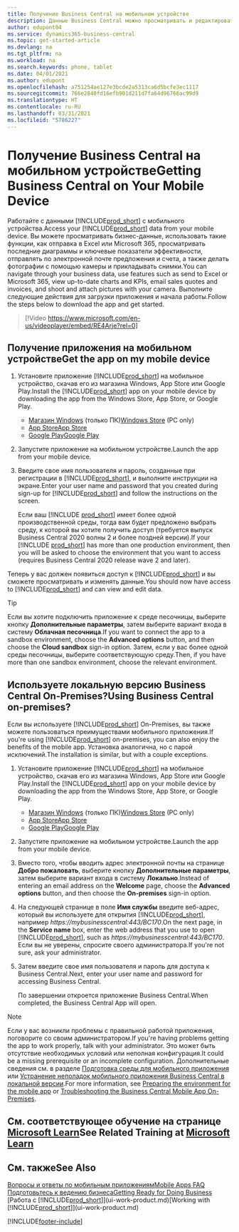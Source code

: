 ```yaml
---
title: Получение Business Central на мобильном устройстве
description: Данные Business Central можно просматривать и редактировать на телефоне или планшете.
author: edupont04
ms.service: dynamics365-business-central
ms.topic: get-started-article
ms.devlang: na
ms.tgt_pltfrm: na
ms.workload: na
ms.search.keywords: phone, tablet
ms.date: 04/01/2021
ms.author: edupont
ms.openlocfilehash: a751254ae127e3bcde2a5313ca6d5bcfe3ec1117
ms.sourcegitcommit: 766e2840fd16efb901d211d7fa64d96766ac99d9
ms.translationtype: HT
ms.contentlocale: ru-RU
ms.lasthandoff: 03/31/2021
ms.locfileid: "5786227"
---
```

# <a name="getting-business-central-on-your-mobile-device"></a><span data-ttu-id="c421f-103">Получение Business Central на мобильном устройстве</span><span class="sxs-lookup"><span data-stu-id="c421f-103">Getting Business Central on Your Mobile Device</span></span>

<span data-ttu-id="c421f-104">Работайте с данными [!INCLUDE[prod_short](includes/prod_short.md)] с мобильного устройства.</span><span class="sxs-lookup"><span data-stu-id="c421f-104">Access your [!INCLUDE[prod_short](includes/prod_short.md)] data from your mobile device.</span></span> <span data-ttu-id="c421f-105">Вы можете просматривать бизнес-данные, использовать такие функции, как отправка в Excel или Microsoft 365, просматривать последние диаграммы и ключевые показатели эффективности, отправлять по электронной почте предложения и счета, а также делать фотографии с помощью камеры и прикладывать снимки.</span><span class="sxs-lookup"><span data-stu-id="c421f-105">You can navigate through your business data, use features such as send to Excel or Microsoft 365, view up-to-date charts and KPIs, email sales quotes and invoices, and shoot and attach pictures with your camera.</span></span> <span data-ttu-id="c421f-106">Выполните следующие действия для загрузки приложения и начала работы.</span><span class="sxs-lookup"><span data-stu-id="c421f-106">Follow the steps below to download the app and get started.</span></span>

> [!Video https://www.microsoft.com/en-us/videoplayer/embed/RE4Arje?rel=0]

## <a name="get-the-app-on-my-mobile-device"></a><span data-ttu-id="c421f-107">Получение приложения на мобильном устройстве</span><span class="sxs-lookup"><span data-stu-id="c421f-107">Get the app on my mobile device</span></span>

1. <span data-ttu-id="c421f-108">Установите приложение [!INCLUDE[prod_short](includes/prod_short.md)] на мобильное устройство, скачав его из магазина Windows, App Store или Google Play.</span><span class="sxs-lookup"><span data-stu-id="c421f-108">Install the [!INCLUDE[prod_short](includes/prod_short.md)] app on your mobile device by downloading the app from the Windows Store, App Store, or Google Play.</span></span>  

   - <span data-ttu-id="c421f-109">[Магазин Windows](https://go.microsoft.com/fwlink/?LinkId=734848) (только ПК)</span><span class="sxs-lookup"><span data-stu-id="c421f-109">[Windows Store](https://go.microsoft.com/fwlink/?LinkId=734848) (PC only)</span></span>
   - [<span data-ttu-id="c421f-110">App Store</span><span class="sxs-lookup"><span data-stu-id="c421f-110">App Store</span></span>](https://go.microsoft.com/fwlink/?LinkId=734847)
   - [<span data-ttu-id="c421f-111">Google Play</span><span class="sxs-lookup"><span data-stu-id="c421f-111">Google Play</span></span>](https://go.microsoft.com/fwlink/?LinkId=734849)
2. <span data-ttu-id="c421f-112">Запустите приложение на мобильном устройстве.</span><span class="sxs-lookup"><span data-stu-id="c421f-112">Launch the app from your mobile device.</span></span>
3. <span data-ttu-id="c421f-113">Введите свое имя пользователя и пароль, созданные при регистрации в [!INCLUDE[prod_short](includes/prod_short.md)], и выполните инструкции на экране.</span><span class="sxs-lookup"><span data-stu-id="c421f-113">Enter your user name and password that you created during sign-up for [!INCLUDE[prod_short](includes/prod_short.md)] and follow the instructions on the screen.</span></span>

    <span data-ttu-id="c421f-114">Если ваш [!INCLUDE [prod_short](includes/prod_short.md)] имеет более одной производственной среды, тогда вам будет предложено выбрать среду, к которой вы хотите получить доступ (требуется выпуск Business Central 2020 волны 2 и более поздней версии).</span><span class="sxs-lookup"><span data-stu-id="c421f-114">If your [!INCLUDE [prod_short](includes/prod_short.md)] has more than one production environment, then you will be asked to choose the environment that you want to access (requires Business Central 2020 release wave 2 and later).</span></span>

<span data-ttu-id="c421f-115">Теперь у вас должен появиться доступ к [!INCLUDE[prod_short](includes/prod_short.md)] и вы сможете просматривать и изменять данные.</span><span class="sxs-lookup"><span data-stu-id="c421f-115">You should now have access to [!INCLUDE[prod_short](includes/prod_short.md)] and can view and edit data.</span></span>  

> [!TIP]
> <span data-ttu-id="c421f-116">Если вы хотите подключить приложение к среде песочницы, выберите кнопку **Дополнительные параметры**, затем выберите вариант входа в систему **Облачная песочница**.</span><span class="sxs-lookup"><span data-stu-id="c421f-116">If you want to connect the app to a sandbox environment, choose the **Advanced options** button, and then choose the **Cloud sandbox** sign-in option.</span></span> <span data-ttu-id="c421f-117">Затем, если у вас более одной среды песочницы, выберите соответствующую среду.</span><span class="sxs-lookup"><span data-stu-id="c421f-117">Then, if you have more than one sandbox environment, choose the relevant environment.</span></span>

## <a name="using-business-central-on-premises"></a><span data-ttu-id="c421f-118">Используете локальную версию Business Central On-Premises?</span><span class="sxs-lookup"><span data-stu-id="c421f-118">Using Business Central on-premises?</span></span>

<span data-ttu-id="c421f-119">Если вы используете [!INCLUDE[prod_short](includes/prod_short.md)] On-Premises, вы также можете пользоваться преимуществами мобильного приложения.</span><span class="sxs-lookup"><span data-stu-id="c421f-119">If you're using [!INCLUDE[prod_short](includes/prod_short.md)] on-premises, you can also enjoy the benefits of the mobile app.</span></span> <span data-ttu-id="c421f-120">Установка аналогична, но с парой исключений.</span><span class="sxs-lookup"><span data-stu-id="c421f-120">The installation is similar, but with a couple exceptions.</span></span>

1. <span data-ttu-id="c421f-121">Установите приложение [!INCLUDE[prod_short](includes/prod_short.md)] на мобильное устройство, скачав его из магазина Windows, App Store или Google Play.</span><span class="sxs-lookup"><span data-stu-id="c421f-121">Install the [!INCLUDE[prod_short](includes/prod_short.md)] app on your mobile device by downloading the app from the Windows Store, App Store, or Google Play.</span></span>  

   - <span data-ttu-id="c421f-122">[Магазин Windows](https://go.microsoft.com/fwlink/?LinkId=734848) (только ПК)</span><span class="sxs-lookup"><span data-stu-id="c421f-122">[Windows Store](https://go.microsoft.com/fwlink/?LinkId=734848) (PC only)</span></span>
   - [<span data-ttu-id="c421f-123">App Store</span><span class="sxs-lookup"><span data-stu-id="c421f-123">App Store</span></span>](https://go.microsoft.com/fwlink/?LinkId=734847)
   - [<span data-ttu-id="c421f-124">Google Play</span><span class="sxs-lookup"><span data-stu-id="c421f-124">Google Play</span></span>](https://go.microsoft.com/fwlink/?LinkId=734849)
2. <span data-ttu-id="c421f-125">Запустите приложение на мобильном устройстве.</span><span class="sxs-lookup"><span data-stu-id="c421f-125">Launch the app from your mobile device.</span></span>
3. <span data-ttu-id="c421f-126">Вместо того, чтобы вводить адрес электронной почты на странице **Добро пожаловать**, выберите кнопку **Дополнительные параметры**, затем выберите вариант входа в систему **Локально**.</span><span class="sxs-lookup"><span data-stu-id="c421f-126">Instead of entering an email address on the **Welcome** page, choose the **Advanced options** button, and then choose the **On-premises** sign-in option.</span></span>
4. <span data-ttu-id="c421f-127">На следующей странице в поле **Имя службы** введите веб-адрес, который вы используете для открытия [!INCLUDE[prod_short](includes/prod_short.md)], например *https://mybusinesscentral:443/BC170*.</span><span class="sxs-lookup"><span data-stu-id="c421f-127">On the next page, in the **Service name** box, enter the web address that you use to open [!INCLUDE[prod_short](includes/prod_short.md)], such as *https://mybusinesscentral:443/BC170*.</span></span> <span data-ttu-id="c421f-128">Если вы не уверены, спросите своего администратора.</span><span class="sxs-lookup"><span data-stu-id="c421f-128">If you're not sure, ask your administrator.</span></span>
5. <span data-ttu-id="c421f-129">Затем введите свое имя пользователя и пароль для доступа к Business Central.</span><span class="sxs-lookup"><span data-stu-id="c421f-129">Next, enter your user name and password for accessing Business Central.</span></span>

   <span data-ttu-id="c421f-130">По завершении откроется приложение Business Central.</span><span class="sxs-lookup"><span data-stu-id="c421f-130">When completed, the Business Central App will open.</span></span>

> [!NOTE]
> <span data-ttu-id="c421f-131">Если у вас возникли проблемы с правильной работой приложения, поговорите со своим администратором.</span><span class="sxs-lookup"><span data-stu-id="c421f-131">If you're having problems getting the app to work properly, talk with your administrator.</span></span> <span data-ttu-id="c421f-132">Это может быть отсутствие необходимых условий или неполная конфигурация.</span><span class="sxs-lookup"><span data-stu-id="c421f-132">It could be a missing prerequisite or an incomplete configuration.</span></span> <span data-ttu-id="c421f-133">Дополнительные сведения см. в разделе [Подготовка среды для мобильного приложения](/dynamics365/business-central/dev-itpro/deployment/install-business-central-app#prereqs) или [Устранение неполадок мобильного приложения Business Central в локальной версии](/dynamics365/business-central/dev-itpro/developer/devenv-troubleshooting-the-mobile-app).</span><span class="sxs-lookup"><span data-stu-id="c421f-133">For more information, see  [Preparing the environment for the mobile app](/dynamics365/business-central/dev-itpro/deployment/install-business-central-app#prereqs) or [Troubleshooting the Business Central Mobile App On-Premises](/dynamics365/business-central/dev-itpro/developer/devenv-troubleshooting-the-mobile-app).</span></span>

## <a name="see-related-training-at-microsoft-learn"></a><span data-ttu-id="c421f-134">См. соответствующее обучение на странице [Microsoft Learn](/learn/modules/alternative-interfaces-dynamics-365-business-central/index)</span><span class="sxs-lookup"><span data-stu-id="c421f-134">See Related Training at [Microsoft Learn](/learn/modules/alternative-interfaces-dynamics-365-business-central/index)</span></span>

## <a name="see-also"></a><span data-ttu-id="c421f-135">См. также</span><span class="sxs-lookup"><span data-stu-id="c421f-135">See Also</span></span>

[<span data-ttu-id="c421f-136">Вопросы и ответы по мобильным приложениям</span><span class="sxs-lookup"><span data-stu-id="c421f-136">Mobile Apps FAQ</span></span>](ui-mobile-faq.md)  
[<span data-ttu-id="c421f-137">Подготовьтесь к ведению бизнеса</span><span class="sxs-lookup"><span data-stu-id="c421f-137">Getting Ready for Doing Business</span></span>](ui-get-ready-business.md)  
<span data-ttu-id="c421f-138">[Работа с [!INCLUDE[prod_short](includes/prod_short.md)]](ui-work-product.md)</span><span class="sxs-lookup"><span data-stu-id="c421f-138">[Working with [!INCLUDE[prod_short](includes/prod_short.md)]](ui-work-product.md)</span></span>  


[!INCLUDE[footer-include](includes/footer-banner.md)]